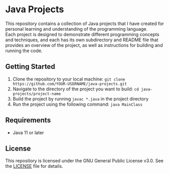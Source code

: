 # Java Projects

This repository contains a collection of Java projects that I have created for personal learning and understanding of the programming language.  
Each project is designed to demonstrate different programming concepts and techniques, and each has its own subdirectory and README file that provides an overview of the project, as well as instructions for building and running the code.

## Getting Started

1. Clone the repository to your local machine: `git clone https://github.com/YOUR-USERNAME/java-projects.git`
2. Navigate to the directory of the project you want to build: `cd java-projects/project-name`
3. Build the project by running `javac *.java` in the project directory
4. Run the project using the following command: `java MainClass`

## Requirements
- Java 11 or later

## License

This repository is licensed under the GNU General Public License v3.0. See the [LICENSE](LICENSE.md) file for details.
